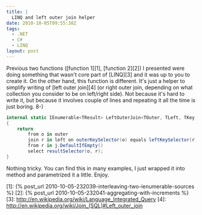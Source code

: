 ```yaml
---
title: |
  LINQ and left outer join helper
date: 2010-10-05T09:55:38Z
tags:
  - .NET
  - C#
  - LINQ
layout: post
---
```

Previous two functions ([function 1][1], [function 2][2]) I presented were doing something that wasn't core part of [LINQ][3] and it was up to you to create it. On the other hand, this function is different. It's just a helper to simplify writing of [left outer join][4] (or right outer join, depending on what collection you consider to be on left/right side). Not because it's hard to write it, but because it involves couple of lines and repeating it all the time is just boring. 8-)

```csharp
internal static IEnumerable<TResult> LeftOuterJoin<TOuter, TLeft, TKey, TResult>(this IEnumerable<TOuter> outer, IEnumerable<TLeft> left, Func<TOuter, TKey> outerKeySelector, Func<TLeft, TKey> leftKeySelector, Func<TOuter, TLeft, TResult> resultSelector)
{
	return
		from o in outer
		join r in left on outerKeySelector(o) equals leftKeySelector(r) into j
		from r in j.DefaultIfEmpty()
		select resultSelector(o, r);
}
```

Nothing tricky. You can find this in many examples, I just wrapped it into method and parametrized it a little. Enjoy.

[1]: {% post_url 2010-10-05-232039-interleaving-two-ienumerable-sources %}
[2]: {% post_url 2010-10-05-232041-aggregating-with-increments %}
[3]: http://en.wikipedia.org/wiki/Language_Integrated_Query
[4]: http://en.wikipedia.org/wiki/Join_(SQL)#Left_outer_join